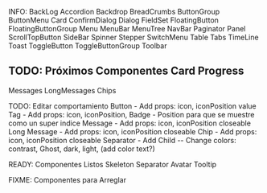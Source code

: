 INFO: BackLog
Accordion
Backdrop
BreadCrumbs
ButtonGroup
ButtonMenu
Card
ConfirmDialog
Dialog
FieldSet
FloatingButton
FloatingButtonGroup
Menu
MenuBar
MenuTree
NavBar
Paginator
Panel
ScrollTopButton
SideBar
Spinner
Stepper
SwitchMenu
Table
Tabs
TimeLine
Toast
ToggleButton
ToggleButtonGroup
Toolbar

 
TODO: Próximos Componentes
Card
Progress
-
Messages
LongMessages
Chips

TODO: Editar comportamiento
Button - Add props: icon, iconPosition value
Tag - Add props: icon, iconPosition, 
Badge - Position para que se muestre como un super indice
Message - Add props: icon, iconPosition closeable
Long Message - Add props: icon, iconPosition closeable
Chip - Add props: icon, iconPosition closeable
Separator - Add Child
-- Change colors: contrast, Ghost, dark, light, (add color text?)


READY: Componentes Listos
Skeleton
Separator
Avatar
Tooltip


FIXME: Componentes para Arreglar
